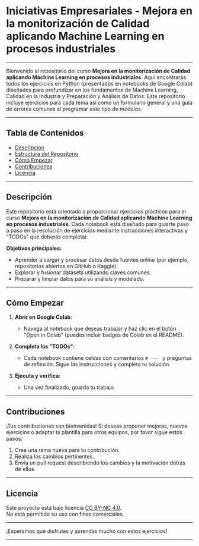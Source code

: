 # Iniciativas Empresariales - Mejora en la monitorización de Calidad aplicando Machine Learning en procesos industriales

---


Bienvenido al repositorio del curso **Mejora en la monitorización de Calidad aplicando Machine Learning en procesos industriales**. Aquí encontrarás todos los ejercicios en Python (presentados en notebooks de Google Colab) diseñados para profundizar en los fundamentos de Machine Learning, Calidad en la Industria y Preparación y Análisis de Datos. Este repositorio incluye ejercicios para cada tema asi como un formulario general y una guía de errores comunes al programar este tipo de modelos.

---

## Tabla de Contenidos

- [Descripción](#descripción)
- [Estructura del Repositorio](#estructura-del-repositorio)
- [Cómo Empezar](#cómo-empezar)
- [Contribuciones](#contribuciones)
- [Licencia](#licencia)

---

## Descripción

Este repositorio está orientado a proporcionar ejercicios prácticos para el curso **Mejora en la monitorización de Calidad aplicando Machine Learning en procesos industriales**. Cada notebook está diseñado para guiarte paso a paso en la resolución de ejercicios mediante instrucciones interactivas y "TODOs" que deberás completar.

**Objetivos principales:**
- Aprender a cargar y procesar datos desde fuentes online (por ejemplo, repositorios abiertos en GitHub o Kaggle).
- Explorar y fusionar datasets utilizando claves comunes.
- Preparar y limpiar datos para su análisis y modelado.


---

## Cómo Empezar

1. **Abrir en Google Colab**: 
   - Navega al notebook que deseas trabajar y haz clic en el botón "Open in Colab" (puedes incluir badges de Colab en el README).

2. **Completa los "TODOs"**: 
   - Cada notebook contiene celdas con comentarios `# --- ` y preguntas de reflexión. Sigue las instrucciones y completa tu solución.

3. **Ejecuta y verifica**: 
   - Una vez finalizado, guarda tu trabajo.

---

## Contribuciones

¡Tus contribuciones son bienvenidas! Si deseas proponer mejoras, nuevos ejercicios o adaptar la plantilla para otros equipos, por favor sigue estos pasos:

1. Crea una rama nueva para tu contribución.
2. Realiza los cambios pertinentes.
3. Envía un pull request describiendo los cambios y la motivación detrás de ellos.

---

## Licencia

Este proyecto está bajo licencia [CC BY-NC 4.0](https://creativecommons.org/licenses/by-nc/4.0/).  
No está permitido su uso con fines comerciales.

---

¡Esperamos que disfrutes y aprendas mucho con estos ejercicios!

---

